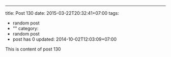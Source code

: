 ---
title: Post 130
date: 2015-03-22T20:32:41+07:00
tags:
  - random post
  - ""
category:
  - random post
  - post has 0
updated: 2014-10-02T12:03:09+07:00

This is content of post 130